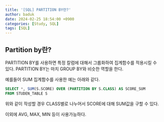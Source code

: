 ```yaml
---
title: '[SQL] PARTITION BY란?'
author: baduk
date: 2024-02-25 18:54:00 +0900
categories: [Study, SQL]
tags: [SQL]
---
```


## Partition by란?

PARTITION BY를 사용하면 특정 칼럼에 대해서 그룹화하여 집계함수를 적용시킬 수 있다. PARTITION BY는 마치 GROUP BY와 비슷한 역할을 한다.

예를들어 SUM 집계함수를 사용한 예는 아래와 같다.
```sql
SELECT *, SUM(S.SCORE) OVER (PARTITION BY S.CLASS) AS SCORE_SUM
FROM STUDEN_TABLE S
```
위와 같이 작성할 경우 CLASS별로 나누어서 SCORE에 대해 SUM값을 구할 수 있다.

이외에 AVG, MAX, MIN 등이 사용가능하다.